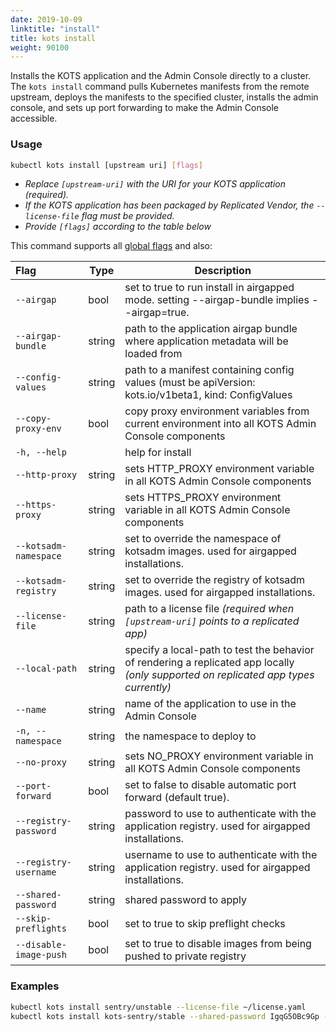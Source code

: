 ```yaml
---
date: 2019-10-09
linktitle: "install"
title: kots install
weight: 90100
---
```


Installs the KOTS application and the Admin Console directly to a cluster.
The `kots install` command pulls Kubernetes manifests from the remote upstream, deploys the manifests to the specified cluster, installs the admin console, and sets up port forwarding to make the Admin Console accessible.

### Usage

```bash
kubectl kots install [upstream uri] [flags]
```

- _Replace `[upstream-uri]` with the URI for your KOTS application (required)._
- _If the KOTS application has been packaged by Replicated Vendor, the `--license-file` flag must be provided._
- _Provide `[flags]` according to the table below_

This command supports all [global flags](/kots-cli/global-flags/) and also:

| Flag                  | Type   | Description                                                                                                                          |
| :-------------------- | ------ | ------------------------------------------------------------------------------------------------------------------------------------ |
| `--airgap`            | bool   | set to true to run install in airgapped mode. setting --airgap-bundle implies --airgap=true.                                         |
| `--airgap-bundle`     | string | path to the application airgap bundle where application metadata will be loaded from                                                 |
| `--config-values`     | string | path to a manifest containing config values (must be apiVersion: kots.io/v1beta1, kind: ConfigValues                                 |
| `--copy-proxy-env`    | bool   | copy proxy environment variables from current environment into all KOTS Admin Console components                                     |
| `-h, --help`          |        | help for install                                                                                                                     |
| `--http-proxy`        | string | sets HTTP_PROXY environment variable in all KOTS Admin Console components                                                            |
| `--https-proxy`       | string | sets HTTPS_PROXY environment variable in all KOTS Admin Console components                                                           |
| `--kotsadm-namespace` | string | set to override the namespace of kotsadm images. used for airgapped installations.                                                   |
| `--kotsadm-registry`  | string | set to override the registry of kotsadm images. used for airgapped installations.                                                    |
| `--license-file`      | string | path to a license file _(required when `[upstream-uri]` points to a replicated app)_                                                 |
| `--local-path`        | string | specify a local-path to test the behavior of rendering a replicated app locally _(only supported on replicated app types currently)_ |
| `--name`              | string | name of the application to use in the Admin Console                                                                                  |
| `-n, --namespace`     | string | the namespace to deploy to                                                                                                           |
| `--no-proxy`          | string | sets NO_PROXY environment variable in all KOTS Admin Console components                                                              |
| `--port-forward`      | bool   | set to false to disable automatic port forward (default true).                                                                      |
| `--registry-password` | string | password to use to authenticate with the application registry. used for airgapped installations.                                     |
| `--registry-username` | string | username to use to authenticate with the application registry. used for airgapped installations.                                     |
| `--shared-password`   | string | shared password to apply                                                                                                             |
| `--skip-preflights`   | bool   | set to true to skip preflight checks                                                                                                 |
| `--disable-image-push`   | bool   | set to true to disable images from being pushed to private registry                                                                                                 |

<!-- Helm Options coming soon -->
<!-- | `--repo` | string | repo uri to use when installing a helm chart | -->
<!-- | `--set` | strings | values to pass to helm when running helm template | -->

### Examples

```bash
kubectl kots install sentry/unstable --license-file ~/license.yaml
kubectl kots install kots-sentry/stable --shared-password IgqG5OBc9Gp --license-file ~/sentry-license.yaml --namespace sentry-namespace --config-values ~/config-values.yaml
```

<!-- Helm example coming soon -->
<!-- kubectl kots install helm://elastic/elasticsearch -->
